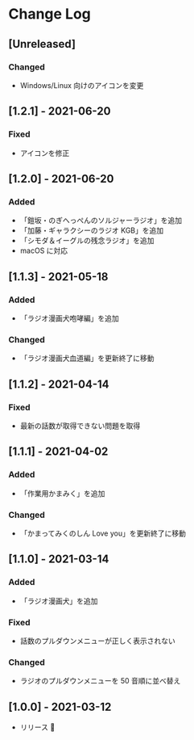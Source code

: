 # Change Log

## [Unreleased]

### Changed

- Windows/Linux 向けのアイコンを変更

## [1.2.1] - 2021-06-20

### Fixed

- アイコンを修正

## [1.2.0] - 2021-06-20

### Added

- 「鎧坂・のぎへっぺんのソルジャーラジオ」を追加
- 「加藤・ギャラクシーのラジオ KGB」を追加
- 「シモダ＆イーグルの残念ラジオ」を追加
- macOS に対応

## [1.1.3] - 2021-05-18

### Added

- 「ラジオ漫画犬咆哮編」を追加

### Changed

- 「ラジオ漫画犬血道編」を更新終了に移動

## [1.1.2] - 2021-04-14

### Fixed

- 最新の話数が取得できない問題を取得

## [1.1.1] - 2021-04-02

### Added

- 「作業用かまみく」を追加

### Changed

- 「かまってみくのしん Love you」を更新終了に移動

## [1.1.0] - 2021-03-14

### Added

- 「ラジオ漫画犬」を追加

### Fixed

- 話数のプルダウンメニューが正しく表示されない

### Changed

- ラジオのプルダウンメニューを 50 音順に並べ替え

## [1.0.0] - 2021-03-12

- リリース 🎉

